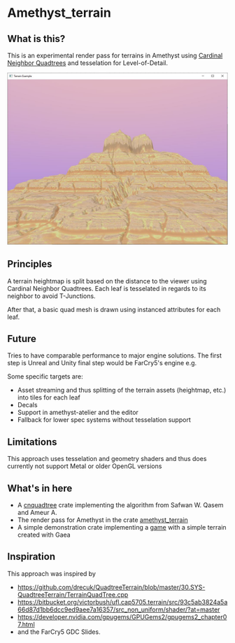 # Amethyst_terrain

## What is this?
This is an experimental render pass for terrains in Amethyst using [Cardinal Neighbor Quadtrees][cnquadtree] and tesselation for Level-of-Detail.

![Example Image](example.jpg)

[cnquadtree]: https://doi.org/10.5120/ijca2015907501

## Principles
A terrain heightmap is split based on the distance to the viewer using Cardinal Neighbor Quadtrees.
Each leaf is tesselated in regards to its neighbor to avoid T-Junctions.

After that, a basic quad mesh is drawn using instanced attributes for each leaf.


## Future
Tries to have comparable performance to major engine solutions.
The first step is Unreal and Unity final step would be FarCry5's engine e.g.


Some specific targets are:
* Asset streaming and thus splitting of the terrain assets (heightmap, etc.) into tiles for each leaf
* Decals
* Support in amethyst-atelier and the editor
* Fallback for lower spec systems without tesselation support

## Limitations
This approach uses tesselation and geometry shaders and thus does currently not support Metal or older OpenGL versions


## What's in here
* A [cnquadtree][cnquadtree_crate] crate implementing the algorithm from Safwan W. Qasem and Ameur A.
* The render pass for Amethyst in the crate [amethyst_terrain][amethyst_terrain_crate]
* A simple demonstration crate implementing a [game][game_crate] with a simple terrain created with Gaea

[cnquadtree_crate]: cnquadtree
[amethyst_terrain_crate]: amethyst_terrain
[game_crate]: amethyst_terrain

## Inspiration
This approach was inspired by 
* https://github.com/drecuk/QuadtreeTerrain/blob/master/30.SYS-QuadtreeTerrain/TerrainQuadTree.cpp
* https://bitbucket.org/victorbush/ufl.cap5705.terrain/src/93c5ab3824a5a66d87d1bb6dcc9ed9aee7a16357/src_non_uniform/shader/?at=master
* https://developer.nvidia.com/gpugems/GPUGems2/gpugems2_chapter07.html 
* and the FarCry5 GDC Slides.
